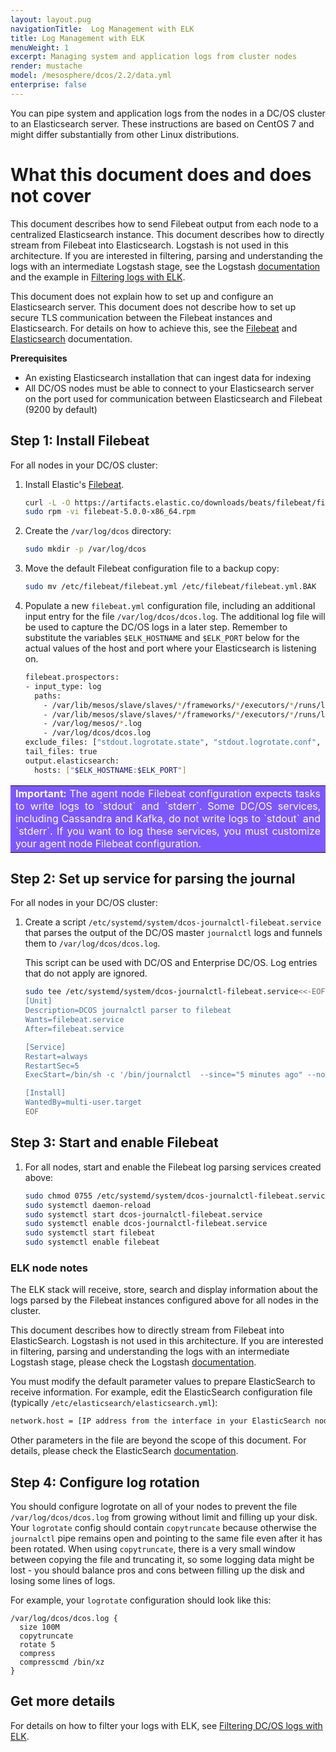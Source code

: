 ```yaml
---
layout: layout.pug
navigationTitle:  Log Management with ELK
title: Log Management with ELK
menuWeight: 1
excerpt: Managing system and application logs from cluster nodes
render: mustache
model: /mesosphere/dcos/2.2/data.yml
enterprise: false
---
```




You can pipe system and application logs from the nodes in a DC/OS cluster to an Elasticsearch server. These instructions are based on CentOS 7 and might differ substantially from other Linux distributions.


# What this document does and does not cover

This document describes how to send Filebeat output from each node to a centralized Elasticsearch instance. This document describes how to directly stream from Filebeat into Elasticsearch. Logstash is not used in this architecture. If you are interested in filtering, parsing and understanding the logs with an intermediate Logstash stage, see the Logstash [documentation][8] and the example in [Filtering logs with ELK][3].

This document does not explain how to set up and configure an Elasticsearch server. This document does not describe how to set up secure TLS communication between the Filebeat instances and Elasticsearch. For details on how to achieve this, see the [Filebeat][2] and [Elasticsearch][5] documentation.

**Prerequisites**

*   An existing Elasticsearch installation that can ingest data for indexing
*   All DC/OS nodes must be able to connect to your Elasticsearch server on the port used for communication between Elasticsearch and Filebeat (9200 by default)

## <a name="all"></a>Step 1: Install Filebeat

For all nodes in your DC/OS cluster:

1.  Install Elastic's [Filebeat][2].

    ```bash
    curl -L -O https://artifacts.elastic.co/downloads/beats/filebeat/filebeat-5.0.0-x86_64.rpm
    sudo rpm -vi filebeat-5.0.0-x86_64.rpm
    ```

1.  Create the `/var/log/dcos` directory:

    ```bash
    sudo mkdir -p /var/log/dcos
    ```
1.  Move the default Filebeat configuration file to a backup copy:

    ```bash
    sudo mv /etc/filebeat/filebeat.yml /etc/filebeat/filebeat.yml.BAK
    ```

1.  Populate a new `filebeat.yml` configuration file, including an additional input entry for the file `/var/log/dcos/dcos.log`. The additional log file will be used to capture the DC/OS logs in a later step. Remember to substitute the variables `$ELK_HOSTNAME` and `$ELK_PORT` below for the actual values of the host and port where your Elasticsearch is listening on.

    ```bash
    filebeat.prospectors:
    - input_type: log
      paths:
        - /var/lib/mesos/slave/slaves/*/frameworks/*/executors/*/runs/latest/stdout*
        - /var/lib/mesos/slave/slaves/*/frameworks/*/executors/*/runs/latest/stderr*
        - /var/log/mesos/*.log
        - /var/log/dcos/dcos.log
    exclude_files: ["stdout.logrotate.state", "stdout.logrotate.conf", "stderr.logrotate.state", "stderr.logrotate.conf"]
    tail_files: true
    output.elasticsearch:
      hosts: ["$ELK_HOSTNAME:$ELK_PORT"]
    ```

<table class=“table” bgcolor=#7d58ff>
<tr> 
  <td align=justify style=color:white><strong>Important:</strong> The agent node Filebeat configuration expects tasks to write logs to `stdout` and `stderr`. Some DC/OS services, including Cassandra and Kafka, do not write logs to `stdout` and `stderr`. If you want to log these services, you must customize your agent node Filebeat configuration.</td> 
</tr> 
</table>

## <a name="all-2"></a>Step 2: Set up service for parsing the journal

For all nodes in your DC/OS cluster:

1.  Create a script `/etc/systemd/system/dcos-journalctl-filebeat.service` that parses the output of the DC/OS master `journalctl` logs and funnels them to `/var/log/dcos/dcos.log`.

    This script can be used with DC/OS and Enterprise DC/OS. Log entries that do not apply are ignored.

    ```bash
    sudo tee /etc/systemd/system/dcos-journalctl-filebeat.service<<-EOF
    [Unit]
    Description=DCOS journalctl parser to filebeat
    Wants=filebeat.service
    After=filebeat.service

    [Service]
    Restart=always
    RestartSec=5
    ExecStart=/bin/sh -c '/bin/journalctl  --since="5 minutes ago" --no-tail --follow --unit="dcos*.service" >> /var/log/dcos/dcos.log 2>&1'

    [Install]
    WantedBy=multi-user.target
    EOF
    ```

## <a name="all-3"></a>Step 3: Start and enable Filebeat

1.  For all nodes, start and enable the Filebeat log parsing services created above:

    ```bash
    sudo chmod 0755 /etc/systemd/system/dcos-journalctl-filebeat.service
    sudo systemctl daemon-reload
    sudo systemctl start dcos-journalctl-filebeat.service
    sudo systemctl enable dcos-journalctl-filebeat.service
    sudo systemctl start filebeat
    sudo systemctl enable filebeat
    ```


### <a name="all"></a>ELK node notes

The ELK stack will receive, store, search and display information about the logs parsed by the Filebeat instances configured above for all nodes in the cluster.

This document describes how to directly stream from Filebeat into ElasticSearch. Logstash is not used in this architecture. If you are interested in filtering, parsing and understanding the logs with an intermediate Logstash stage, please check the Logstash [documentation][8].

You must modify the default parameter values to prepare ElasticSearch to receive information. For example, edit the ElasticSearch configuration file (typically `/etc/elasticsearch/elasticsearch.yml`):

```bash
network.host = [IP address from the interface in your ElasticSearch node connecting to the Filebeat instances]
```

Other parameters in the file are beyond the scope of this document. For details, please check the ElasticSearch [documentation][5].


## <a name="all-4"></a>Step 4: Configure log rotation

You should configure logrotate on all of your nodes to prevent the file `/var/log/dcos/dcos.log` from growing without limit and filling up your disk.
Your `logrotate` config should contain `copytruncate` because otherwise the `journalctl` pipe remains open and pointing to the same file even after it has been rotated.
When using `copytruncate`, there is a very small window between copying the file and truncating it, so some logging data might be lost - you should balance pros and cons between filling up the disk and losing some lines of logs.

For example, your `logrotate` configuration should look like this:

```
/var/log/dcos/dcos.log {    
  size 100M
  copytruncate
  rotate 5
  compress
  compresscmd /bin/xz
}
```

## Get more details

For details on how to filter your logs with ELK, see [Filtering DC/OS logs with ELK][3].

 [2]: https://www.elastic.co/guide/en/beats/filebeat/current/filebeat-getting-started.html
 [3]: ../filter-elk/
 [4]: https://www.elastic.co/guide/en/elastic-stack/current/index.html
 [5]: https://www.elastic.co/guide/en/elasticsearch/reference/5.0/index.html
 [6]: https://www.elastic.co/guide/en/kibana/current/install.html
 [7]: https://www.elastic.co/guide/en/logstash/current/installing-logstash.html
 [8]: https://www.elastic.co/guide/en/logstash/current/index.html
